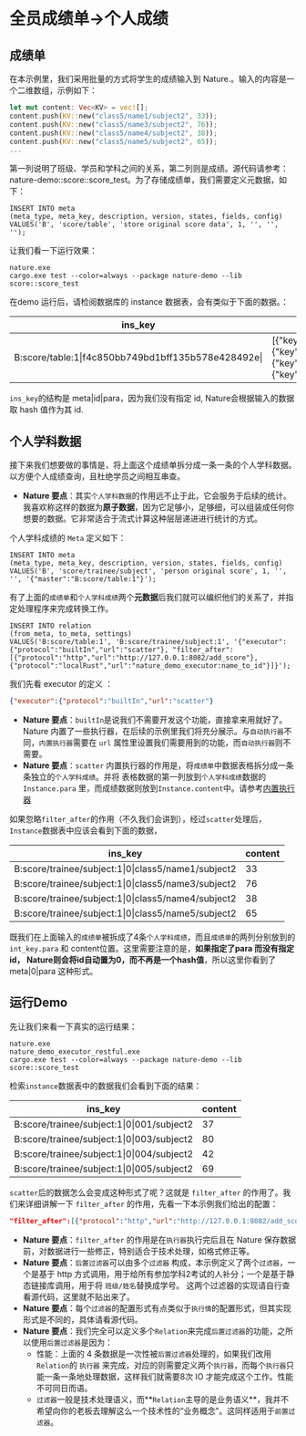 # 全员成绩单->个人成绩

## 成绩单

在本示例里，我们采用批量的方式将学生的成绩输入到 Nature.。输入的内容是一个二维数组，示例如下：

```rust
let mut content: Vec<KV> = vec![];
content.push(KV::new("class5/name1/subject2", 33));
content.push(KV::new("class5/name3/subject2", 76));
content.push(KV::new("class5/name4/subject2", 38));
content.push(KV::new("class5/name5/subject2", 65));
...
```

第一列说明了班级、学员和学科之间的关系，第二列则是成绩。源代码请参考：nature-demo::score::score_test。为了存储成绩单，我们需要定义元数据，如下：

```mysql
INSERT INTO meta
(meta_type, meta_key, description, version, states, fields, config)
VALUES('B', 'score/table', 'store original score data', 1, '', '', '');
```

让我们看一下运行效果：

```shell
nature.exe
cargo.exe test --color=always --package nature-demo --lib score::score_test
```

在demo 运行后，请检阅数据库的 instance 数据表，会有类似于下面的数据。：

| ins_key                                             | content                                                      |
| --------------------------------------------------- | ------------------------------------------------------------ |
| B:score/table:1\|f4c850bb749bd1bff135b578e428492e\| | [{"key":"class5/name1/subject2","value":33},{"key":"class5/name3/subject2","value":76},{"key":"class5/name4/subject2","value":38},{"key":"class5/name5/subject2","value":65}] |

`ins_key`的结构是 meta|id|para，因为我们没有指定 id, Nature会根据输入的数据取 hash 值作为其 id.

## 个人学科数据

接下来我们想要做的事情是，将上面这个成绩单拆分成一条一条的个人学科数据。以方便个人成绩查询，且杜绝学员之间相互串查。

- **Nature 要点**：其实`个人学科数据`的作用远不止于此，它会服务于后续的统计。我喜欢称这样的数据为**原子数据**，因为它足够小，足够细，可以组装成任何你想要的数据。它非常适合于流式计算这种层层递进进行统计的方式。

个人学科成绩的 `Meta` 定义如下：

```mysql
INSERT INTO meta
(meta_type, meta_key, description, version, states, fields, config)
VALUES('B', 'score/trainee/subject', 'person original score', 1, '', '', '{"master":"B:score/table:1"}');
```

有了上面的`成绩单`和`个人学科成绩`两个**元数据**后我们就可以编织他们的关系了，并指定处理程序来完成转换工作。

```mysql
INSERT INTO relation
(from_meta, to_meta, settings)
VALUES('B:score/table:1', 'B:score/trainee/subject:1', '{"executor":{"protocol":"builtIn","url":"scatter"}, "filter_after":[{"protocol":"http","url":"http://127.0.0.1:8082/add_score"},{"protocol":"localRust","url":"nature_demo_executor:name_to_id"}]}');
```

我们先看 executor 的定义 ：

```json
{"executor":{"protocol":"builtIn","url":"scatter"}
```

- **Nature 要点**：`builtIn`是说我们不需要开发这个功能，直接拿来用就好了。Nature 内置了一些执行器，在后续的示例里我们将充分展示。与`自动执行器`不同，`内置执行器`需要在 `url` 属性里设置我们需要用到的功能，而`自动执行器`则不需要。
- **Nature 要点**：`scatter` 内置执行器的作用是，将`成绩单`中数据表格拆分成一条条独立的`个人学科成绩`。并将 表格数据的第一列放到`个人学科成绩`数据的`Instance.para` 里，而成绩数据则放到`Instance.content`中。请参考[内置执行器](https://github.com/llxxbb/Nature/blob/master/doc/ZH/help/built-in.md)

如果忽略`filter_after`的作用（不久我们会讲到），经过`scatter`处理后，`Instance`数据表中应该会看到下面的数据，

| ins_key                                             | content |
| --------------------------------------------------- | ------- |
| B:score/trainee/subject:1\|0\|class5/name1/subject2 | 33      |
| B:score/trainee/subject:1\|0\|class5/name3/subject2 | 76      |
| B:score/trainee/subject:1\|0\|class5/name4/subject2 | 38      |
| B:score/trainee/subject:1\|0\|class5/name5/subject2 | 65      |

既我们在上面输入的`成绩单`被拆成了4条`个人学科成绩`，而且`成绩单`的两列分别放到的 `int_key.para` 和 content位置。这里需要注意的是，**如果指定了para 而没有指定 id， Nature则会将id自动置为0，而不再是一个hash值**，所以这里你看到了 meta|0|para 这种形式。

## 运行Demo

先让我们来看一下真实的运行结果：

```shell
nature.exe
nature_demo_executor_restful.exe
cargo.exe test --color=always --package nature-demo --lib score::score_test
```

检索`instance`数据表中的数据我们会看到下面的结果：

| ins_key                                    | content |
| ------------------------------------------ | ------- |
| B:score/trainee/subject:1\|0\|001/subject2 | 37      |
| B:score/trainee/subject:1\|0\|003/subject2 | 80      |
| B:score/trainee/subject:1\|0\|004/subject2 | 42      |
| B:score/trainee/subject:1\|0\|005/subject2 | 69      |

`scatter`后的数据怎么会变成这种形式了呢？这就是 `filter_after` 的作用了。我们来详细讲解一下 `filter_after` 的作用，先看一下本示例我们给出的配置：

```json
"filter_after":[{"protocol":"http","url":"http://127.0.0.1:8082/add_score"},{"protocol":"localRust","url":"nature_demo_executor:name_to_id"}]
```

- **Nature 要点**：`filter_after` 的作用是在`执行器`执行完后且在 Nature 保存数据前，对数据进行一些修正，特别适合于技术处理，如格式修正等。
- **Nature 要点**：`后置过滤器`可以由多个`过滤器` 构成，本示例定义了两个`过滤器`，一个是基于 http 方式调用，用于给所有参加学科2考试的人补分；一个是基于静态链接库调用，用于将 `班级/姓名`替换成学号。 这两个过滤器的实现请自行查看源代码，这里就不贴出来了。
- **Nature 要点**：每个`过滤器`的配置形式有点类似于`执行情`的配置形式，但其实现形式是不同的，具体请看源代码。
- **Nature 要点**：我们完全可以定义多个`Relation`来完成`后置过滤器`的功能，之所以使用`后置过滤器`是因为：
  - 性能：上面的 4 条数据是一次性被`后置过滤器`处理的，如果我们改用`Relation`的 `执行器` 来完成，对应的则需要定义两个`执行器`，而每个`执行器`只能一条一条地处理数据，这样我们就需要8次 IO 才能完成这个工作。性能不可同日而语。
  - `过滤器`一般是技术处理语义，而**`Relation`主导的是业务语义**，我并不希望向你的老板去理解这么一个技术性的“业务概念”。这同样适用于`前置过滤器`。